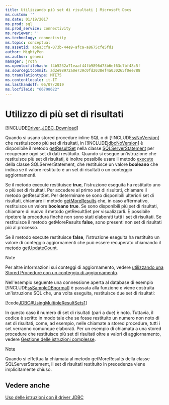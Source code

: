 ```yaml
---
title: Utilizzando più set di risultati | Microsoft Docs
ms.custom: ''
ms.date: 01/19/2017
ms.prod: sql
ms.prod_service: connectivity
ms.reviewer: ''
ms.technology: connectivity
ms.topic: conceptual
ms.assetid: ab6a3cfa-073b-44e9-afca-a8675cfe5fd1
author: MightyPen
ms.author: genemi
manager: jroth
ms.openlocfilehash: f4b5232a71eaaf44fb9896d73b6ef63c7bf48c5f
ms.sourcegitcommit: ad2e98972a0e739c0fd2038ef4a030265f0ee788
ms.translationtype: MTE75
ms.contentlocale: it-IT
ms.lasthandoff: 06/07/2019
ms.locfileid: "66798622"
---
```

# <a name="using-multiple-result-sets"></a>Utilizzo di più set di risultati

[!INCLUDE[Driver_JDBC_Download](../../includes/driver_jdbc_download.md)]

Quando si usano stored procedure inline SQL o di [!INCLUDE[ssNoVersion](../../includes/ssnoversion-md.md)] che restituiscono più set di risultati, in [!INCLUDE[jdbcNoVersion](../../includes/jdbcnoversion_md.md)] è disponibile il metodo [getResultSet](../../connect/jdbc/reference/getresultset-method-sqlserverstatement.md) nella classe [SQLServerStatement](../../connect/jdbc/reference/sqlserverstatement-class.md) per recuperare ogni set di dati restituito. Quando si esegue un'istruzione che restituisce più set di risultati, è inoltre possibile usare il metodo [execute](../../connect/jdbc/reference/execute-method-sqlserverstatement.md) della classe SQLServerStatement, che restituisce un valore **booleano** che indica se il valore restituito è un set di risultati o un conteggio aggiornamenti.

Se il metodo execute restituisce **true**, l'istruzione eseguita ha restituito uno o più set di risultati. Per accedere al primo set di risultati, chiamare il metodo getResultSet. Per determinare se sono disponibili ulteriori set di risultati, chiamare il metodo [getMoreResults](../../connect/jdbc/reference/getmoreresults-method-sqlserverstatement.md) che, in caso affermativo, restituisce un valore **booleano** **true**. Se sono disponibili più set di risultati, chiamare di nuovo il metodo getResultSet per visualizzarli. È possibile ripetere la procedura finché non sono stati elaborati tutti i set di risultati. Se restituisce il metodo getMoreResults **false**, sono presenti non set di risultati più al processo.

Se il metodo execute restituisce **false**, l'istruzione eseguita ha restituito un valore di conteggio aggiornamenti che può essere recuperato chiamando il metodo [getUpdateCount](../../connect/jdbc/reference/getupdatecount-method-sqlserverstatement.md).

> [!NOTE]  
> Per altre informazioni sui conteggi di aggiornamento, vedere [utilizzando una Stored Procedure con un conteggio di aggiornamento](../../connect/jdbc/using-a-stored-procedure-with-an-update-count.md).

Nell'esempio seguente una connessione aperta al database di esempio [!INCLUDE[ssSampleDBnormal](../../includes/sssampledbnormal_md.md)] è passata alla funzione e viene costruita un'istruzione SQL che, una volta eseguita, restituisce due set di risultati:

[!code[JDBC#UsingMultipleResultSets1](../../connect/jdbc/codesnippet/Java/using-multiple-result-sets_1.java)]

In questo caso il numero di set di risultati (pari a due) è noto. Tuttavia, il codice è scritto in modo tale che se fosse restituito un numero non noto di set di risultati, come, ad esempio, nelle chiamate a stored procedure, tutti i set verranno comunque elaborati. Per un esempio di chiamata a una stored procedure che restituisce più set di risultati oltre a valori di aggiornamento, vedere [Gestione delle istruzioni complesse](../../connect/jdbc/handling-complex-statements.md).

> [!NOTE]  
> Quando si effettua la chiamata al metodo getMoreResults della classe SQLServerStatement, il set di risultati restituito in precedenza viene implicitamente chiuso.

## <a name="see-also"></a>Vedere anche

[Uso delle istruzioni con il driver JDBC](../../connect/jdbc/using-statements-with-the-jdbc-driver.md)
